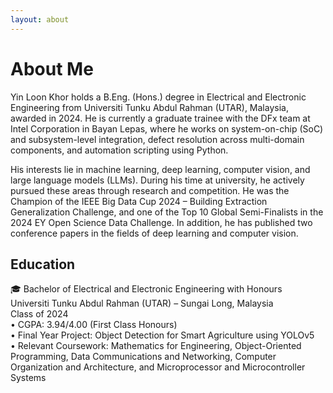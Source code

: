 ```yaml
---
layout: about
---
```


# About Me

<!--author-->

Yin Loon Khor holds a B.Eng. (Hons.) degree in Electrical and Electronic Engineering from Universiti Tunku Abdul Rahman (UTAR), Malaysia, awarded in 2024. 
He is currently a graduate trainee with the DFx team at Intel Corporation in Bayan Lepas, where he works on system-on-chip (SoC) and subsystem-level integration, defect resolution across multi-domain components, and automation scripting using Python.<br>

His interests lie in machine learning, deep learning, computer vision, and large language models (LLMs). During his time at university, he actively pursued these areas through research and competition. 
He was the Champion of the IEEE Big Data Cup 2024 – Building Extraction Generalization Challenge, and one of the Top 10 Global Semi-Finalists in the 2024 EY Open Science Data Challenge. In addition, he has published two conference papers in the fields of deep learning and computer vision.

## Education

🎓 Bachelor of Electrical and Electronic Engineering with Honours<br>
Universiti Tunku Abdul Rahman (UTAR) – Sungai Long, Malaysia<br>
Class of 2024<br>
•	CGPA: 3.94/4.00 (First Class Honours)<br>
•	Final Year Project: Object Detection for Smart Agriculture using YOLOv5<br>
•	Relevant Coursework: Mathematics for Engineering, Object-Oriented Programming, Data Communications and Networking, Computer Organization and Architecture, and Microprocessor and Microcontroller Systems<br>



